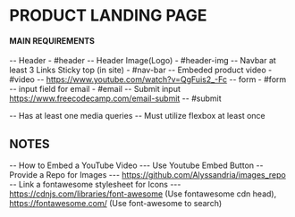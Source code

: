 # PRODUCT LANDING PAGE


#### MAIN REQUIREMENTS

-- Header - #header
   -- Header Image(Logo) - #header-img
   -- Navbar at least 3 Links Sticky top (in site) -  #nav-bar
   -- Embeded product video - #video -- https://www.youtube.com/watch?v=QgFuis2_-Fc 
   -- form - #form
      -- input field for email - #email
      -- Submit input https://www.freecodecamp.com/email-submit -- #submit

-- Has at least one media queries
-- Must utilize flexbox at least once

## NOTES

-- How to Embed a YouTube Video  --- Use Youtube Embed Button 
-- Provide a Repo for Images  --- https://github.com/Alyssandria/images_repo
-- Link a fontawesome stylesheet for Icons --- https://cdnjs.com/libraries/font-awesome (Use fontawesome cdn head), https://fontawesome.com/ (Use font-awesome to search)

